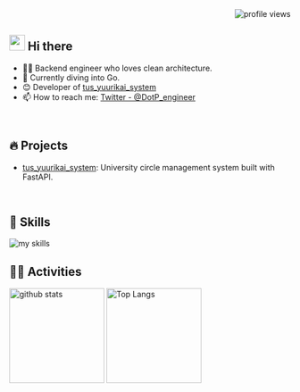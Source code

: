 <div align="right">
  <img src="https://komarev.com/ghpvc/?username=Dot-P" alt="profile views" />
</div>

## <img src="https://media.giphy.com/media/hvRJCLFzcasrR4ia7z/giphy.gif" width="28"> Hi there

- 🧑‍💻 Backend engineer who loves clean architecture.
- 🌱 Currently diving into Go.
- 😊 Developer of [tus_yuurikai_system](https://github.com/Lit-innosence/tus_yuurikai_system)
- 📫 How to reach me: [Twitter - @DotP_engineer](https://x.com/DotP_engineer)
<br>

## 🔥 Projects
- [tus_yuurikai_system](https://github.com/Lit-innosence/tus_yuurikai_system): University circle management system built with FastAPI.
<br>

## 🌱 Skills
<img alt="my skills" src="https://skillicons.dev/icons?theme=dark&perline=7&i=html,css,js,ts,react,c,cpp,figma,python,fastapi,flask,go,docker,aws" />
<br>

## 🏃‍♀️ Activities
<div align="left">
  <img alt="github stats" height="170px" src="https://github-readme-stats.vercel.app/api?username=Dot-P&theme=vue-dark&layout=compact" />
  <img alt="Top Langs" height="170px" src="https://github-readme-stats.vercel.app/api/top-langs/?username=Dot-P&theme=vue-dark&layout=compact" />
</div>
